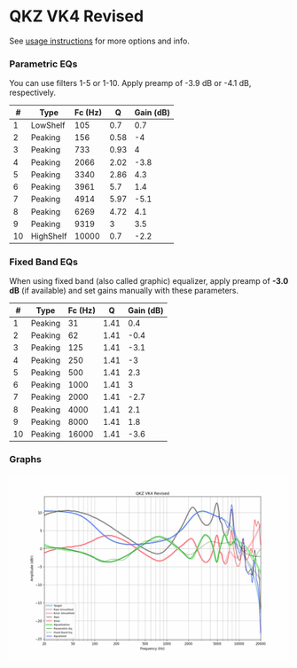 # QKZ VK4 Revised
See [usage instructions](https://github.com/jaakkopasanen/AutoEq#usage) for more options and info.

### Parametric EQs
You can use filters 1-5 or 1-10. Apply preamp of -3.9 dB or -4.1 dB, respectively.

|   # | Type      |   Fc (Hz) |    Q |   Gain (dB) |
|-----|-----------|-----------|------|-------------|
|   1 | LowShelf  |       105 | 0.7  |         0.7 |
|   2 | Peaking   |       156 | 0.58 |        -4   |
|   3 | Peaking   |       733 | 0.93 |         4   |
|   4 | Peaking   |      2066 | 2.02 |        -3.8 |
|   5 | Peaking   |      3340 | 2.86 |         4.3 |
|   6 | Peaking   |      3961 | 5.7  |         1.4 |
|   7 | Peaking   |      4914 | 5.97 |        -5.1 |
|   8 | Peaking   |      6269 | 4.72 |         4.1 |
|   9 | Peaking   |      9319 | 3    |         3.5 |
|  10 | HighShelf |     10000 | 0.7  |        -2.2 |

### Fixed Band EQs
When using fixed band (also called graphic) equalizer, apply preamp of **-3.0 dB** (if available) and set gains manually with these parameters.

|   # | Type    |   Fc (Hz) |    Q |   Gain (dB) |
|-----|---------|-----------|------|-------------|
|   1 | Peaking |        31 | 1.41 |         0.4 |
|   2 | Peaking |        62 | 1.41 |        -0.4 |
|   3 | Peaking |       125 | 1.41 |        -3.1 |
|   4 | Peaking |       250 | 1.41 |        -3   |
|   5 | Peaking |       500 | 1.41 |         2.3 |
|   6 | Peaking |      1000 | 1.41 |         3   |
|   7 | Peaking |      2000 | 1.41 |        -2.7 |
|   8 | Peaking |      4000 | 1.41 |         2.1 |
|   9 | Peaking |      8000 | 1.41 |         1.8 |
|  10 | Peaking |     16000 | 1.41 |        -3.6 |

### Graphs
![](./QKZ%20VK4%20Revised.png)
